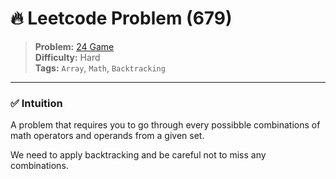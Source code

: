 # 🔥 Leetcode Problem (679)

> **Problem:** [24 Game](https://leetcode.com/problems/24-game/)<br />
> **Difficulty:** Hard<br/>
> **Tags:** `Array`, `Math`, `Backtracking`

---

### ✅ Intuition

A problem that requires you to go through every possibble combinations of math operators and operands from a given set.

We need to apply backtracking and be careful not to miss any combinations.

